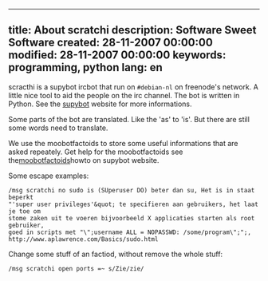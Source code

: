 -----
title: About scratchi
description: Software Sweet Software
created: 28-11-2007 00:00:00
modified: 28-11-2007 00:00:00
keywords: programming, python
lang: en 
-----

scracthi is a supybot ircbot that run on `#debian-nl` on freenode\'s
network. A little nice tool to aid the people on the irc channel. The
bot is written in Python. See the [supybot](http://supybot.com/) website
for more informations.

Some parts of the bot are translated. Like the \'as\' to \'is\'. But
there are still some words need to translate.

We use the moobotfactoids to store some useful informations that are
asked repeately. Get help for the moobotfactoids see
the[moobotfactoids](http://supybot.com/documentation/help/howto/using-moobotfactoids)howto
on supybot website.

Some escape examples:

    /msg scratchi no sudo is (SUperuser DO) beter dan su, Het is in staat beperkt 
    "'super user privileges'&quot; te specifieren aan gebruikers, het laat je toe om 
    stome zaken uit te voeren bijvoorbeeld X applicaties starten als root gebruiker, 
    goed in scripts met "\";username ALL = NOPASSWD: /some/program\";";, 
    http://www.aplawrence.com/Basics/sudo.html

Change some stuff of an factiod, without remove the whole stuff:

    /msg scratchi open ports =~ s/Zie/zie/
